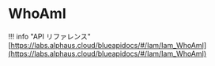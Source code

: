 # WhoAmI

!!! info "API リファレンス"
    [https://labs.alphaus.cloud/blueapidocs/#/Iam/Iam_WhoAmI](https://labs.alphaus.cloud/blueapidocs/#/Iam/Iam_WhoAmI)